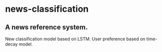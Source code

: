 # news-classification

## A news reference system. 
New classification model based on LSTM.
User preference based on time-decay model.
